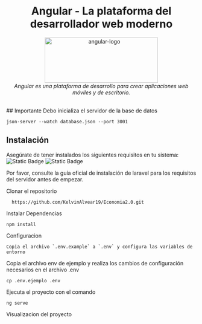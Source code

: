 
<h1 align="center">Angular - La plataforma del desarrollador web moderno</h1>

<p align="center">
  <img src="https://miro.medium.com/v2/resize:fit:1358/1*rHhkqFJ0PVEMHwcHjJZaKA.png" alt="angular-logo" width="300px" height="120px"/>
  <br>
  <em>Angular es una plataforma de desarrollo para crear aplicaciones web móviles y de escritorio.
    <br> </em>
  <br>
</p>
## Importante
Debo inicializa el servidor de la base de datos 

    json-server --watch database.json --port 3001
    
## Instalación
Asegúrate de tener instalados los siguientes requisitos en tu sistema:
<img alt="Static Badge" src="https://img.shields.io/badge/angular-version%2015.2.8-red">
<img alt="Static Badge" src="https://img.shields.io/badge/database-json%20server-yellow">

Por favor, consulte la guía oficial de instalación de laravel para los requisitos del servidor antes de empezar.

Clonar el repositorio

      https://github.com/KelvinAlvear19/Economia2.0.git

Instalar Dependencias

    npm install

Configuracion

    Copia el archivo `.env.example` a `.env` y configura las variables de entorno

Copia el archivo env de ejemplo y realiza los cambios de configuración necesarios en el archivo .env

    cp .env.ejemplo .env

Ejecuta el proyecto con el comando

    ng serve


Visualizacion del proyecto
